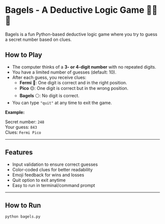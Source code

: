 # Bagels - A Deductive Logic Game 🕵️‍♂️🎲

Bagels is a fun Python-based deductive logic game where you try to guess a secret number based on clues.

## How to Play

- The computer thinks of a **3- or 4-digit number** with no repeated digits.
- You have a limited number of guesses (default: 10).
- After each guess, you receive clues:
  - **Fermi** 🔹: One digit is correct and in the right position.
  - **Pico** 🟡: One digit is correct but in the wrong position.
  - **Bagels** ⚪: No digit is correct.
- You can type `"quit"` at any time to exit the game.

**Example:**

Secret number: `248`  
Your guess: `843`  
Clues: `Fermi Pico`  

---

## Features

- Input validation to ensure correct guesses
- Color-coded clues for better readability
- Emoji feedback for wins and losses
- Quit option to exit anytime
- Easy to run in terminal/command prompt

---

## How to Run

```bash
python bagels.py

